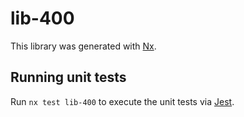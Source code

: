 # lib-400

This library was generated with [Nx](https://nx.dev).

## Running unit tests

Run `nx test lib-400` to execute the unit tests via [Jest](https://jestjs.io).
